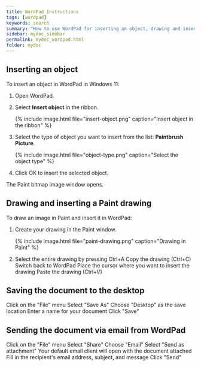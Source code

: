 ```yaml
---
title: WordPad Instructions
tags: [wordpad]
keywords: search
summary: "How to use WordPad for inserting an object, drawing and inserting a Paint image, and sending the document via email"
sidebar: mydoc_sidebar
permalink: mydoc_wordpad.html
folder: mydoc
---
```


## Inserting an object

To insert an object in WordPad in Windows 11:

1. Open WordPad.

1. Select **Insert object** in the ribbon.

    {% include image.html file="insert-object.png" caption="Insert object in the ribbon" %}

1. Select the type of object you want to insert from the list: **Paintbrush Picture**.

    {% include image.html file="object-type.png" caption="Select the object type" %}

1. Click OK to insert the selected object.

The Paint bitmap image window opens.

## Drawing and inserting a Paint drawing

To draw an image in Paint and insert it in WordPad:

1. Create your drawing in the Paint window.

    {% include image.html file="paint-drawing.png" caption="Drawing in Paint" %}

2. Select the entire drawing by pressing <keyboard>Ctrl</keyboard>+<keyboard>A</keyboard>
Copy the drawing (Ctrl+C)
Switch back to WordPad
Place the cursor where you want to insert the drawing
Paste the drawing (Ctrl+V)

## Saving the document to the desktop

Click on the "File" menu
Select "Save As"
Choose "Desktop" as the save location
Enter a name for your document
Click "Save"

## Sending the document via email from WordPad

Click on the "File" menu
Select "Share"
Choose "Email"
Select "Send as attachment"
Your default email client will open with the document attached
Fill in the recipient's email address, subject, and message
Click "Send"

